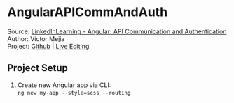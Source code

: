 # AngularAPICommAndAuth
Source: [LinkedInLearning - Angular: API Communication and Authentication](https://www.linkedin.com/learning/angular-api-communication-and-authentication)  
Author: Victor Mejia  
Project:  [Github](https://github.com/kozigh01/AngularAPICommAndAuth) | [Live Editing](https://stackblitz.com/github/kozigh01/AngularAPICommAndAuth/tree/master/my-app)
## Project Setup
1. Create new Angular app via CLI:  
`ng new my-app --style=scss --routing`

